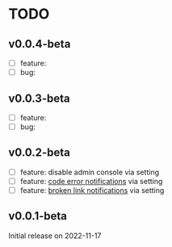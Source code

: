 # TODO

## v0.0.4-beta

- [ ] feature:
- [ ] bug:

## v0.0.3-beta

- [ ] feature:
- [ ] bug:

## v0.0.2-beta

- [ ] feature: disable admin console via setting
- [ ] feature: [code error notifications](https://docs.djangoproject.com/en/dev/ref/settings/#admins) via setting
- [ ] feature: [broken link notifications](https://docs.djangoproject.com/en/dev/ref/settings/#managers) via setting

## v0.0.1-beta

Initial release on 2022-11-17